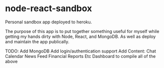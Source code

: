 # node-react-sandbox

Personal sandbox app deployed to heroku. 

The purpose of this app is to put together something useful for myself while getting my hands dirty with Node, React, and MongoDB. As well as deploy and maintain the app publically. 

TODO:
Add MongoDB
Add login/authentication support
Add Content:
  Chat
  Calendar
  News Feed
  Financial Reports
  Etc
  Dashboard to compile all of the above
